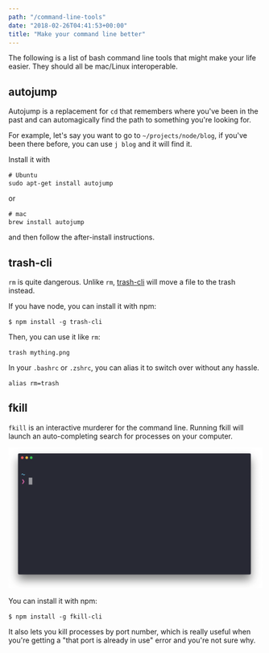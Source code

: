 ```yaml
---
path: "/command-line-tools"
date: "2018-02-26T04:41:53+00:00"
title: "Make your command line better"
---
```


The following is a list of bash command line tools that might make your life easier. They should all be mac/Linux interoperable. 

## autojump

Autojump is a replacement for `cd` that remembers where you've been in the past and can automagically find the path to something you're looking for.

For example, let's say you want to go to `~/projects/node/blog`, if you've been there before, you can use `j blog` and it will find it.

Install it with
```
# Ubuntu 
sudo apt-get install autojump
```

or 

```
# mac
brew install autojump
```

and then follow the after-install instructions.

## trash-cli

`rm` is quite dangerous. Unlike `rm`, [trash-cli](https://github.com/sindresorhus/trash-cli) will move a file to the trash instead.

If you have node, you can install it with npm:

```
$ npm install -g trash-cli
```

Then, you can use it like `rm`: 

```
trash mything.png
```

In your `.bashrc` or `.zshrc`, you can alias it to switch over without any hassle.

```
alias rm=trash
```

## fkill

`fkill` is an interactive murderer for the command line. Running fkill will launch an auto-completing search for processes on your computer.

![fkill-cli example](https://raw.githubusercontent.com/sindresorhus/fkill-cli/master/screenshot.gif)

You can install it with npm:

```
$ npm install -g fkill-cli
```

It also lets you kill processes by port number, which is really useful when you're getting a "that port is already in use" error and you're not sure why.


